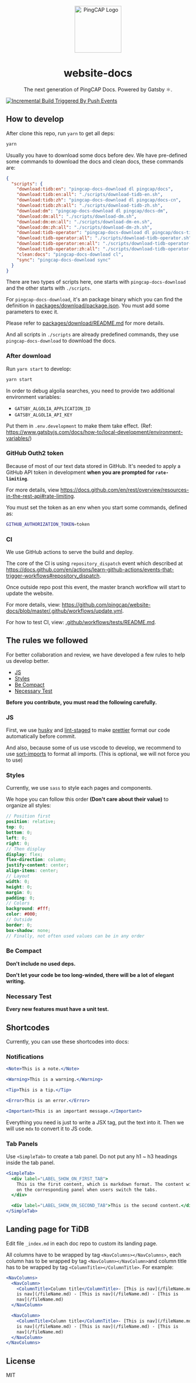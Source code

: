 <p align="center">
  <img src="images/pingcap-icon.png" width="128" alt="PingCAP Logo" />
</p>
<h1 align="center">website-docs</h1>

<p align="center">The next generation of PingCAP Docs. Powered by Gatsby ⚛️.</p>

[![Incremental Build Triggered By Push Events](https://github.com/PingCAP/website-docs/actions/workflows/update.yml/badge.svg?event=repository_dispatch)](https://github.com/PingCAP/website-docs/actions/workflows/update.yml)

## How to develop

After clone this repo, run `yarn` to get all deps:

```sh
yarn
```

Usually you have to download some docs before dev. We have pre-defined some commands to download the docs and clean docs, these commands are:

```json
{
  "scripts": {
    "download:tidb:en": "pingcap-docs-download dl pingcap/docs",
    "download:tidb:en:all": "./scripts/download-tidb-en.sh",
    "download:tidb:zh": "pingcap-docs-download dl pingcap/docs-cn",
    "download:tidb:zh:all": "./scripts/download-tidb-zh.sh",
    "download:dm": "pingcap-docs-download dl pingcap/docs-dm",
    "download:dm:all": "./scripts/download-dm.sh",
    "download:dm:en:all": "./scripts/download-dm-en.sh",
    "download:dm:zh:all": "./scripts/download-dm-zh.sh",
    "download:tidb-operator": "pingcap-docs-download dl pingcap/docs-tidb-operator",
    "download:tidb-operator:all": "./scripts/download-tidb-operator.sh",
    "download:tidb-operator:en:all": "./scripts/download-tidb-operator-en.sh",
    "download:tidb-operator:zh:all": "./scripts/download-tidb-operator-zh.sh",
    "clean:docs": "pingcap-docs-download cl",
    "sync": "pingcap-docs-download sync"
  }
}
```

There are two types of scripts here, one starts with `pingcap-docs-download` and the other starts with `./scripts`.

For `pingcap-docs-download`, it's an package binary which you can find the definition in [packages/download/package.json](packages/download/package.json). You must add some parameters to exec it.

Please refer to [packages/download/README.md](packages/download/README.md) for more details.

And all scripts in `./scripts` are already predefined commands, they use `pingcap-docs-download` to download the docs.

### After download

Run `yarn start` to develop:

```sh
yarn start
```

In order to debug algolia searches, you need to provide two additional environment variables:

- `GATSBY_ALGOLIA_APPLICATION_ID`
- `GATSBY_ALGOLIA_API_KEY`

Put them in `.env.development` to make them take effect. (Ref: <https://www.gatsbyjs.com/docs/how-to/local-development/environment-variables/>)

### GitHub Outh2 token

Because of most of our text data stored in GitHub. It's needed to apply a GitHub API token in development **when you are prompted for `rate-limiting`**.

For more details, view <https://docs.github.com/en/rest/overview/resources-in-the-rest-api#rate-limiting>.

You must set the token as an env when you start some commands, defined as:

```sh
GITHUB_AUTHORIZATION_TOKEN=token
```

### CI

We use GitHub actions to serve the build and deploy.

The core of the CI is using `repository_dispatch` event which described at <https://docs.github.com/en/actions/learn-github-actions/events-that-trigger-workflows#repository_dispatch>.

Once outside repo post this event, the master branch workflow will start to update the website.

For more details, view: <https://github.com/pingcap/website-docs/blob/master/.github/workflows/update.yml>.

For how to test CI, view: [.github/workflows/tests/README.md](.github/workflows/tests/README.md).

## The rules we followed

For better collaboration and review, we have developed a few rules to help us develop better.

- [JS](#js)
- [Styles](#styles)
- [Be Compact](#be-compact)
- [Necessary Test](#necessary-test)

**Before you contribute, you must read the following carefully.**

### JS

First, we use [husky](https://github.com/typicode/husky) and [lint-staged](https://github.com/okonet/lint-staged) to make [prettier](https://prettier.io/) format our code automatically before commit.

And also, because some of us use vscode to develop, we recommend to use [sort-imports](https://marketplace.visualstudio.com/items?itemName=amatiasq.sort-imports) to format all imports. (This is optional, we will not force you to use)

### Styles

Currently, we use `sass` to style each pages and components.

We hope you can follow this order **(Don't care about their value)** to organize all styles:

```scss
// Position first
position: relative;
top: 0;
bottom: 0;
left: 0;
right: 0;
// Then display
display: flex;
flex-direction: column;
justify-content: center;
align-items: center;
// Layout
width: 0;
height: 0;
margin: 0;
padding: 0;
// Colors
background: #fff;
color: #000;
// Outside
border: 0;
box-shadow: none;
// Finally, not often used values can be in any order
```

### Be Compact

**Don't include no used deps.**

**Don't let your code be too long-winded, there will be a lot of elegant writing.**

### Necessary Test

**Every new features must have a unit test.**

## Shortcodes

Currently, you can use these shortcodes into docs:

### Notifications

```jsx
<Note>This is a note.</Note>

<Warning>This is a warning.</Warning>

<Tip>This is a tip.</Tip>

<Error>This is an error.</Error>

<Important>This is an important message.</Important>
```

Everything you need is just to write a JSX tag, put the text into it. Then we will use `mdx` to convert it to JS code.

### Tab Panels

Use `<SimpleTab>` to create a tab panel. Do not put any h1 ~ h3 headings inside the tab panel.

```jsx
<SimpleTab>
  <div label="LABEL_SHOW_ON_FIRST_TAB">
    This is the first content, which is markdown format. The content will show
    on the corresponding panel when users switch the tabs.
  </div>

  <div label="LABEL_SHOW_ON_SECOND_TAB">This is the second content.</div>
</SimpleTab>
```

## Landing page for TiDB

Edit file `_index.md` in each doc repo to custom its landing page.

All columns have to be wrapped by tag `<NavColumns></NavColumns>`, each column has to be wrapped by tag `<NavColumn></NavColumn>`and column title has to be wrapped by tag `<ColumnTitle></ColumnTitle>`. For example:

```jsx
<NavColumns>
  <NavColumn>
    <ColumnTitle>Column title</ColumnTitle>- [This is nav](/fileName.md) - [This
    is nav](/fileName.md) - [This is nav](/fileName.md) - [This is
    nav](/fileName.md)
  </NavColumn>

  <NavColumn>
    <ColumnTitle>Column title</ColumnTitle>- [This is nav](/fileName.md) - [This
    is nav](/fileName.md) - [This is nav](/fileName.md) - [This is
    nav](/fileName.md)
  </NavColumn>
</NavColumns>
```

## License

MIT
